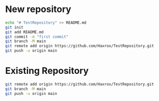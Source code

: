 # New repository
```bash
echo "# TestRepository" >> README.md
git init
git add README.md
git commit -m "first commit"
git branch -M main
git remote add origin https://github.com/Haxrox/TestRepository.git
git push -u origin main
```
# Existing Repository
```bash
git remote add origin https://github.com/Haxrox/TestRepository.git
git branch -M main
git push -u origin main
```

